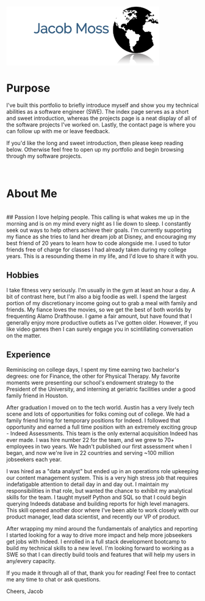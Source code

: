 ![Alt text](assets/images/LogoMakr_73l3bo.png "Jacob Moss")

# Purpose
I've built this portfolio to briefly introduce myself and show you my technical abilities as a software engineer (SWE). The index page serves as a short and sweet introduction, whereas the projects page is a neat display of all of the software projects I've worked on. Lastly, the contact page is where you can follow up with me or leave feedback.

If you'd like the long and sweet introduction, then please keep reading below. Otherwise feel free to open up my portfolio and begin browsing through my software projects.
<br/>
<br/>
<br/>
# About Me
<br/>  
## Passion
I love helping people. This calling is what wakes me up in the morning and is on my mind every night as I lie down to sleep. I constantly seek out ways to help others achieve their goals. I'm currently supporting my fiance as she tries to land her dream job at Disney, and encouraging my best friend of 20 years to learn how to code alongside me. I used to tutor friends free of charge for classes I had already taken during my college years. This is a resounding theme in my life, and I'd love to share it with you.

## Hobbies
I take fitness very seriously. I'm usually in the gym at least an hour a day. A bit of contrast here, but I'm also a big foodie as well. I spend the largest portion of my discretionary income going out to grab a meal with family and friends. My fiance loves the movies, so we get the best of both worlds by frequenting Alamo Drafthouse. I game a fair amount, but have found that I generally enjoy more productive outlets as I've gotten older. However, if you like video games then I can surely engage you in scintillating conversation on the matter. 

## Experience
Reminiscing on college days, I spent my time earning two bachelor's degrees: one for Finance, the other for Physical Therapy. My favorite moments were presenting our school's endowment strategy to the President of the University, and interning at geriatric facilities under a good family friend in Houston.

After graduation I moved on to the tech world. Austin has a very lively tech scene and lots of opportunities for folks coming out of college. We had a family friend hiring for temporary positions for Indeed. I followed that opportunity and earned a full time position with an extremely exciting group - Indeed Assessments. This team is the only external acquisition Indeed has ever made. I was hire number 22 for the team, and we grew to 70+ employees in two years. We hadn't published our first assessment when I began, and now we're live in 22 countries and serving ~100 million jobseekers each year. 

I was hired as a "data analyst" but ended up in an operations role upkeeping our content management system. This is a very high stress job that requires indefatigable attention to detail day in and day out. I maintain my responsibilities in that role, but wanted the chance to exhibit my analytical skills for the team. I taught myself Python and SQL so that I could begin querying Indeeds database and building reports for high level managers. This skill opened another door where I've been able to work closely with our product manager, lead data scientist, and recently our VP of product. 

After wrapping my mind around the fundamentals of analytics and reporting I started looking for a way to drive more impact and help more jobseekers get jobs with Indeed. I enrolled in a full stack development bootcamp to build my technical skills to a new level. I'm looking forward to working as a SWE so that I can directly build tools and features that will help my users in any/every capacity. 

If you made it through all of that, thank you for reading! Feel free to contact me any time to chat or ask questions.

Cheers,
Jacob